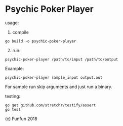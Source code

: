 # Psychic Poker Player

usage:

1. compile
```
go build -o psychic-poker-player
```

2. run:
```
psychic-poker-player /path/to/input /path/to/output
```

Example:
```
psychic-poker-player sample_input output.out
```

For sample run skip arguments and just run a binary.

testing:
```
go get github.com/stretchr/testify/assert
go test
```

(c) Funfun 2018
